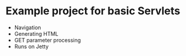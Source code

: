 # Example project for basic Servlets
* Navigation
* Generating HTML
* GET parameter processing
* Runs on Jetty
